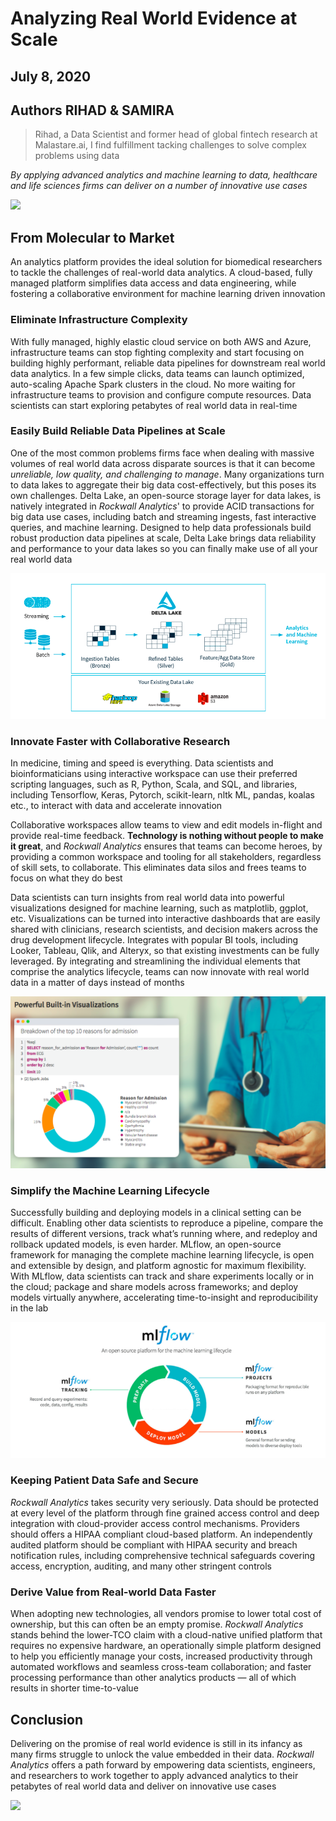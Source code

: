# Analyzing Real World Evidence at Scale
## July 8, 2020
## Authors RIHAD & SAMIRA
> Rihad, a Data Scientist and former head of global fintech research at Malastare.ai, I find fulfillment tacking challenges to solve complex problems using data

*By applying advanced analytics and machine learning to data, healthcare and life sciences firms can deliver on a number of innovative use cases*

![](https://media.giphy.com/media/YFigaZwm2EiFG/giphy.gif)

## From Molecular to Market
An analytics platform provides the ideal solution for biomedical researchers to tackle the challenges of real-world data analytics. A cloud-based, fully managed platform simplifies data access and data engineering, while fostering a collaborative environment for machine learning driven innovation

### Eliminate Infrastructure Complexity
With fully managed, highly elastic cloud service on both AWS and Azure, infrastructure teams can stop fighting complexity and start focusing on building highly performant, reliable data pipelines for downstream real world data analytics. In a few simple clicks, data teams can launch optimized, auto-scaling Apache Spark clusters in the cloud. No more waiting for infrastructure teams to provision and configure compute resources. Data scientists can start exploring petabytes of real world data in real-time

### Easily Build Reliable Data Pipelines at Scale
One of the most common problems firms face when dealing with massive volumes of real world data across disparate sources is that it can become *unreliable, low quality, and challenging to manage*. Many organizations turn to data lakes to aggregate their big data cost-effectively, but this poses its own challenges. Delta Lake, an open-source storage layer for data lakes, is natively integrated in *Rockwall Analytics*' to provide ACID transactions for big data use cases, including batch and streaming ingests, fast interactive queries, and machine learning. Designed to help data professionals build robust production data pipelines at scale, Delta Lake brings data reliability and performance to your data lakes so you can finally make use of all your real world data

<img src="./img_gallery/fig-1.png"/>

### Innovate Faster with Collaborative Research
In medicine, timing and speed is everything. Data scientists and bioinformaticians using interactive workspace can use their preferred scripting languages, such as R, Python, Scala, and SQL, and libraries, including Tensorflow, Keras, Pytorch, scikit-learn, nltk ML, pandas, koalas etc., to interact with data and accelerate innovation

Collaborative workspaces allow teams to view and edit models in-flight and provide real-time feedback. **Technology is nothing without people to make it great**, and *Rockwall Analytics* ensures that teams can become heroes, by providing a common workspace and tooling for all stakeholders, regardless of skill sets, to collaborate. This eliminates data silos and frees teams to focus on what they do best

Data scientists can turn insights from real world data into powerful visualizations designed for machine learning, such as matplotlib, ggplot, etc. Visualizations can be turned into interactive dashboards that are easily shared with clinicians, research scientists, and decision makers across the drug development lifecycle. Integrates with popular BI tools, including Looker, Tableau, Qlik, and Alteryx, so that existing investments can be fully leveraged. By integrating and streamlining the individual elements that comprise the analytics lifecycle, teams can now innovate with real world data in a matter of days instead of months

<img src="./img_gallery/fig-2.png"/>

### Simplify the Machine Learning Lifecycle
Successfully building and deploying models in a clinical setting can be difficult. Enabling other data scientists to reproduce a pipeline, compare the results of different versions, track what’s running where, and redeploy and rollback updated models, is even harder. MLflow, an open-source framework for managing the complete machine learning lifecycle, is open and extensible by design, and platform agnostic for maximum flexibility. With MLflow, data scientists can track and share experiments locally or in the cloud; package and share models across frameworks; and deploy models virtually anywhere, accelerating time-to-insight and reproducibility in the lab

<img src="./img_gallery/fig-3.png"/>

### Keeping Patient Data Safe and Secure
*Rockwall Analytics* takes security very seriously. Data should be protected at every level of the platform through fine grained access control and deep integration with cloud-provider access control mechanisms. Providers should offers a HIPAA compliant cloud-based platform. An independently audited platform should be compliant with HIPAA security and breach notification rules, including comprehensive technical safeguards covering access, encryption, auditing, and many other stringent controls

### Derive Value from Real-world Data Faster
When adopting new technologies, all vendors promise to lower total cost of ownership, but this can often be an empty promise. *Rockwall Analytics* stands behind the lower-TCO claim with a cloud-native unified platform that requires no expensive hardware, an operationally simple platform designed to help you efficiently manage your costs, increased productivity through automated workflows and seamless cross-team collaboration; and faster processing performance than other analytics products — all of which results in shorter time-to-value

## Conclusion
Delivering on the promise of real world evidence is still in its infancy as many firms struggle to unlock the value embedded in their data. *Rockwall Analytics* offers a path forward by empowering data scientists, engineers, and researchers to work together to apply advanced analytics to their petabytes of real world data and deliver on innovative use cases


![](https://drive.google.com/uc?export=view&id=1i7fzIUxz-oEs8V4uMdoZCQUl51NMrbVz)
